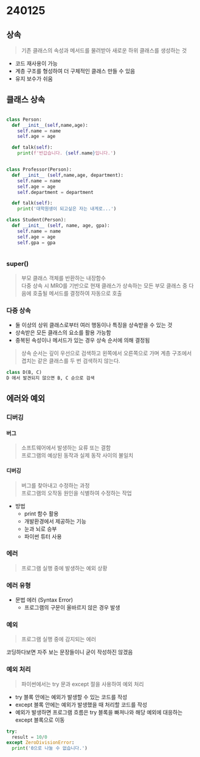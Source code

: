 # 240125

## 상속
> 기존 클래스의 속성과 메서드를 물려받아 새로운 하위 클래스를 생성하는 것

- 코드 재사용이 가능
- 계층 구조를 형성하여 더 구체적인 클래스 만들 수 있음
- 유지 보수가 쉬움

## 클래스 상속

```python

class Person:
  def __init__(self,name,age):
    self.name = name
    self.age = age

  def talk(self):
    print(f'반갑습니다. {self.name}입니다.')


class Professor(Person):
  def __init__ (self,name,age, department):
    self.name = name
    self.age = age
    self.department = department

  def talk(self):
    print('대학원생이 되고싶은 자는 내게로...')

class Student(Person):
  def __init__ (self, name, age, gpa):
    self.name = name
    self.age = age
    self.gpa = gpa
    
```

### super()
> 부모 클래스 객체를 반환하는 내장함수  
> 다중 상속 시 MRO를 기반으로 현재 클래스가 상속하는 모든 부모 클래스 중 다음에 호출될 메서드를 결정하여 자동으로 호출

### 다중 상속
- 둘 이상의 상위 클래스로부터 여러 행동이나 특징을 상속받을 수 있는 것
- 상속받은 모든 클래스의 요소를 활용 가능함
- 중복된 속성이나 메서드가 있는 경우 상속 순서에 의해 결정됨
> 상속 순서는 깊이 우선으로 검색하고 왼쪽에서 오른쪽으로 가며 계층 구조에서 겹치는 같은 클래스를 두 번 검색하지 않는다.

```python
class D(B, C)
D 에서 발견되지 않으면 B, C 순으로 검색
```

## 에러와 예외

### 디버깅

#### 버그
> 소프트웨어에서 발생하는 요류 또는 결함  
> 프로그램의 예상된 동작과 실제 동작 사이의 불일치

#### 디버깅
> 버그를 찾아내고 수정하는 과정  
> 프로그램의 오작동 원인을 식별하여 수정하는 작업

- 방법
    - print 함수 활용
    - 개발환경에서 제공하는 기능
    - 눈과 뇌로 승부
    - 파이썬 튜터 사용

### 에러
> 프로그램 실행 중에 발생하는 예외 상황

### 에러 유형
- 문법 에러 (Syntax Error)
    - 프로그램의 구문이 올바르지 않은 경우 발생

### 예외
> 프로그램 실행 중에 감지되는 에러

코딩하다보면 자주 보는 문장들이니 굳이 작성하진 않겠음

### 예외 처리
> 파이썬에서는 try 문과 except 절을 사용하여 예외 처리
- try 블록 안에는 예외가 발생할 수 있는 코드를 작성
- except 블록 안에는 예외가 발생했을 때 처리할 코드를 작성
- 예외가 발생하면 프로그램 흐름은 try 블록을 빠져나와 해당 예외에 대응하는 except 블록으로 이동
```python
try:
  result = 10/0
except ZeroDivisionError:
  print('0으로 나눌 수 없습니다.')
```

